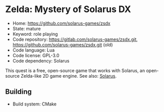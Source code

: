 # Zelda: Mystery of Solarus DX

- Home: https://github.com/solarus-games/zsdx
- State: mature
- Keyword: role playing
- Code repository: https://gitlab.com/solarus-games/zsdx.git, https://github.com/solarus-games/zsdx.git (old)
- Code language: Lua
- Code license: GPL-3.0
- Code dependency: Solarus

This quest is a free, open-source game that works with Solarus, an open-source Zelda-like 2D game engine.
See also: [Solarus](../framework/solarus.md).

## Building

- Build system: CMake
